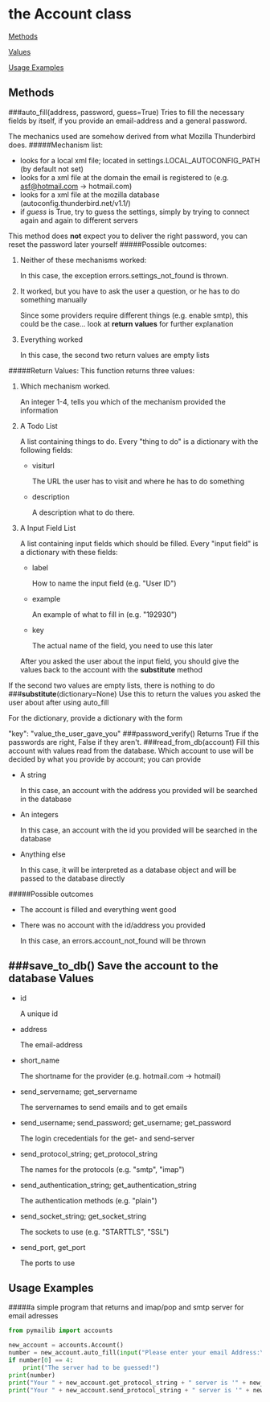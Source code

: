 the Account class
=================
[Methods](#methods)

[Values](#values)

[Usage Examples](#usage-examples)


Methods
-------
###auto_fill(address, password, guess=True)
Tries to fill the necessary fields by itself, if you provide an email-address and a general password.

The mechanics used are somehow derived from what Mozilla Thunderbird does.
#####Mechanism list:
*    looks for a local xml file; located in settings.LOCAL_AUTOCONFIG_PATH (by default not set)
*    looks for a xml file at the domain the email is registered to (e.g. asf@hotmail.com -> hotmail.com)
*    looks for a xml file at the mozilla database (autoconfig.thunderbird.net/v1.1/)
*    if *guess* is True, try to guess the settings, simply by trying to connect again and again to different servers

This method does **not** expect you to deliver the right password, you can reset the password later yourself
#####Possible outcomes:
1.   Neither of these mechanisms worked:

     In this case, the exception errors.settings_not_found is thrown.
2.   It worked, but you have to ask the user a question, or he has to do something manually

     Since some providers require different things (e.g. enable smtp), this could be the case... look at
     **return values** for further explanation
3.   Everything worked

     In this case, the second two return values are empty lists

#####Return Values:
This function returns three values:

1.    Which mechanism worked.

      An integer 1-4, tells you which of the mechanism provided the information
2.    A Todo List

      A list containing things to do. Every "thing to do" is a dictionary with the following fields:
      *    visiturl

           The URL the user has to visit and where he has to do something
      *    description

           A description what to do there.

3.    A Input Field List

      A list containing input fields which should be filled. Every "input field" is a dictionary with these fields:
      *    label

           How to name the input field (e.g. "User ID")
      *    example

           An example of what to fill in (e.g. "192930")
      *    key

           The actual name of the field, you need to use this later

      After you asked the user about the input field, you should give the values back to the account with the
      __substitute__ method

If the second two values are empty lists, there is nothing to do
###__substitute__(dictionary=None)
Use this to return the values you asked the user about after using auto_fill

For the dictionary, provide a dictionary with the form

"key": "value_the_user_gave_you"
###password_verify()
Returns True if the passwords are right, False if they aren't.
###read_from_db(account)
Fill this account with values read from the database.
Which account to use will be decided by what you provide by account; you can provide
*    A string

     In this case, an account with the address you provided will be searched in the database
*    An integers

     In this case, an account with the id you provided will be searched in the database
*    Anything else

     In this case, it will be interpreted as a database object and will be passed to the database directly

#####Possible outcomes
*    The account is filled and everything went good
*    There was no account with the id/address you provided

     In this case, an errors.account_not_found will be thrown

###save_to_db()
Save the account to the database
Values
------
*    id

     A unique id
*    address

     The email-address
*    short_name

     The shortname for the provider (e.g. hotmail.com -> hotmail)
*    send_servername; get_servername

     The servernames to send emails and to get emails
*    send_username; send_password; get_username; get_password

     The login crecedentials for the get- and send-server
*    send_protocol_string; get_protocol_string

     The names for the protocols (e.g. "smtp", "imap")
*    send_authentication_string; get_authentication_string

     The authentication methods (e.g. "plain")
*    send_socket_string; get_socket_string

     The sockets to use (e.g. "STARTTLS", "SSL")
*    send_port, get_port

     The ports to use

Usage Examples
--------------

#####a simple program that returns and imap/pop and smtp server for email adresses
```python
from pymailib import accounts

new_account = accounts.Account()
number = new_account.auto_fill(input("Please enter your email Address:\n"), '')
if number[0] == 4:
    print("The server had to be guessed!")
print(number)
print("Your " + new_account.get_protocol_string + " server is '" + new_account.get_servername + "'.")
print("Your " + new_account.send_protocol_string + " server is '" + new_account.send_servername + "'.")
```

